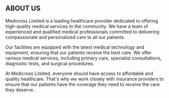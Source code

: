 ## ABOUT US
   Medicross Limited is a leading healthcare provider dedicated to offering high-quality medical services to the community. We have a team of experienced and qualified medical professionals committed to delivering compassionate and personalized care to all our patients.
   
   Our facilities are equipped with the latest medical technology and equipment, ensuring that our patients receive the best care. We offer various medical services, including primary care, specialist consultations, diagnostic tests, and surgical procedures.
   
   At Medicross Limited, everyone should have access to affordable and quality healthcare. That's why we work closely with insurance providers to ensure that our patients have the coverage they need to receive the care they deserve.